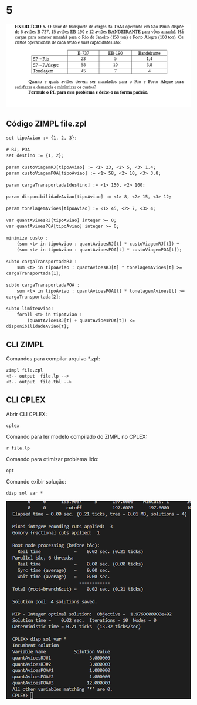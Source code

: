 # 5

![image](resources/ex.png)

## Código ZIMPL  file.zpl

    set tipoAviao := {1, 2, 3};

    # RJ, POA
    set destino := {1, 2};

    param custoViagemRJ[tipoAviao] := <1> 23, <2> 5, <3> 1.4;
    param custoViagemPOA[tipoAviao] := <1> 58, <2> 10, <3> 3.8;

    param cargaTransportada[destino] := <1> 150, <2> 100;

    param disponibilidadeAviao[tipoAviao] := <1> 8, <2> 15, <3> 12;

    param tonelagemAvioes[tipoAviao] := <1> 45, <2> 7, <3> 4;

    var quantAvioesRJ[tipoAviao] integer >= 0;
    var quantAvioesPOA[tipoAviao] integer >= 0;

    minimize custo : 
        (sum <t> in tipoAviao : quantAvioesRJ[t] * custoViagemRJ[t]) +
        (sum <t> in tipoAviao : quantAvioesPOA[t] * custoViagemPOA[t]);

    subto cargaTransportadaRJ :
        sum <t> in tipoAviao : quantAvioesRJ[t] * tonelagemAvioes[t] >= cargaTransportada[1];

    subto cargaTransportadaPOA :
        sum <t> in tipoAviao : quantAvioesPOA[t] * tonelagemAvioes[t] >= cargaTransportada[2];

    subto limiteAviao:
        forall <t> in tipoAviao :
            (quantAvioesRJ[t] + quantAvioesPOA[t]) <= disponibilidadeAviao[t];

## CLI ZIMPL

Comandos para compilar arquivo *.zpl:

    zimpl file.zpl
    <!-- output  file.lp -->
    <!-- output  file.tbl -->

## CLI CPLEX

Abrir CLI CPLEX:

    cplex

Comando para ler modelo compilado do ZIMPL no CPLEX:

    r file.lp

Comando para otimizar problema lido:

    opt

Comando exibir solução:

    disp sol var *

![image](resources/sol.png)
